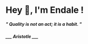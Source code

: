 <h1 title="head"> Hey 👋, I'm Endale !</h1>

**<h5><i>" Quality is not an act; it is a habit. "</i></h5>**

*<b>___ Aristotle ___</b>*
